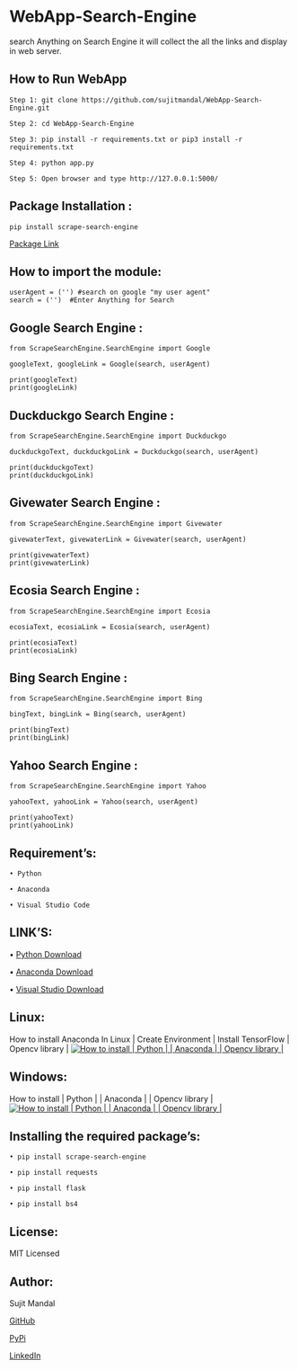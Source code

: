 # WebApp-Search-Engine
search Anything on Search Engine it will collect the all the links and display in web server.

## How to Run WebApp
```
Step 1: git clone https://github.com/sujitmandal/WebApp-Search-Engine.git

Step 2: cd WebApp-Search-Engine

Step 3: pip install -r requirements.txt or pip3 install -r requirements.txt

Step 4: python app.py 

Step 5: Open browser and type http://127.0.0.1:5000/
```

## Package Installation : 
```
pip install scrape-search-engine
```
[Package Link](https://pypi.org/project/scrape-search-engine/)

## How to import the module:
```
userAgent = ('') #search on google "my user agent"
search = ('')  #Enter Anything for Search
```

## Google Search Engine : 
```
from ScrapeSearchEngine.SearchEngine import Google

googleText, googleLink = Google(search, userAgent)

print(googleText)
print(googleLink)
```
## Duckduckgo Search Engine : 
```
from ScrapeSearchEngine.SearchEngine import Duckduckgo

duckduckgoText, duckduckgoLink = Duckduckgo(search, userAgent)

print(duckduckgoText)
print(duckduckgoLink)
```
## Givewater Search Engine : 
```
from ScrapeSearchEngine.SearchEngine import Givewater

givewaterText, givewaterLink = Givewater(search, userAgent)

print(givewaterText)
print(givewaterLink)
```
## Ecosia Search Engine : 
```
from ScrapeSearchEngine.SearchEngine import Ecosia

ecosiaText, ecosiaLink = Ecosia(search, userAgent)

print(ecosiaText)
print(ecosiaLink)
```
## Bing Search Engine : 
```
from ScrapeSearchEngine.SearchEngine import Bing

bingText, bingLink = Bing(search, userAgent)

print(bingText)
print(bingLink)
```
## Yahoo Search Engine : 
```
from ScrapeSearchEngine.SearchEngine import Yahoo

yahooText, yahooLink = Yahoo(search, userAgent)

print(yahooText)
print(yahooLink)
```
## Requirement’s:
```
• Python 

• Anaconda

• Visual Studio Code
```
## LINK’S:
• [Python Download](https://www.python.org/downloads/)

• [Anaconda Download](https://www.anaconda.com/downloads)

• [Visual Studio Download](https://code.visualstudio.com/Download)

## Linux:
 How to install Anaconda In Linux | Create Environment | Install TensorFlow | Opencv library |
 [![How to install | Python | | Anaconda | | Opencv library |](https://yt-embed.herokuapp.com/embed?v=Mfbrxy8gK6A)](https://www.youtube.com/watch?v=Mfbrxy8gK6A "How to install Anaconda In Linux | Create Environment | Install TensorFlow | Opencv library |")

##  Windows:
How to install | Python | | Anaconda | | Opencv library |
 [![How to install | Python | | Anaconda | | Opencv library |](https://yt-embed.herokuapp.com/embed?v=eVV3byQlYvA)](https://www.youtube.com/watch?v=eVV3byQlYvA "How to install | Python | | Anaconda | | Opencv library |")

## Installing the required package’s:
```
• pip install scrape-search-engine

• pip install requests

• pip install flask

• pip install bs4
```
## License:
MIT Licensed

## Author:
Sujit Mandal

[GitHub](https://github.com/sujitmandal)

[PyPi](https://pypi.org/user/sujitmandal/)

[LinkedIn](https://www.linkedin.com/in/sujit-mandal-91215013a/)